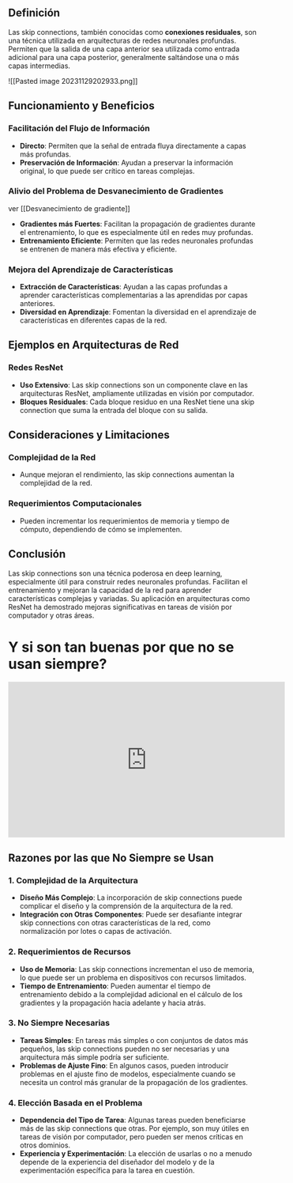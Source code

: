 ## Definición

Las skip connections, también conocidas como **conexiones residuales**, son una técnica utilizada en arquitecturas de redes neuronales profundas. Permiten que la salida de una capa anterior sea utilizada como entrada adicional para una capa posterior, generalmente saltándose una o más capas intermedias.

![[Pasted image 20231129202933.png]]
## Funcionamiento y Beneficios

### Facilitación del Flujo de Información

- **Directo**: Permiten que la señal de entrada fluya directamente a capas más profundas.
- **Preservación de Información**: Ayudan a preservar la información original, lo que puede ser crítico en tareas complejas.

### Alivio del Problema de Desvanecimiento de Gradientes
ver [[Desvanecimiento de gradiente]]
- **Gradientes más Fuertes**: Facilitan la propagación de gradientes durante el entrenamiento, lo que es especialmente útil en redes muy profundas.
- **Entrenamiento Eficiente**: Permiten que las redes neuronales profundas se entrenen de manera más efectiva y eficiente.

### Mejora del Aprendizaje de Características

- **Extracción de Características**: Ayudan a las capas profundas a aprender características complementarias a las aprendidas por capas anteriores.
- **Diversidad en Aprendizaje**: Fomentan la diversidad en el aprendizaje de características en diferentes capas de la red.

## Ejemplos en Arquitecturas de Red

### Redes ResNet

- **Uso Extensivo**: Las skip connections son un componente clave en las arquitecturas ResNet, ampliamente utilizadas en visión por computador.
- **Bloques Residuales**: Cada bloque residuo en una ResNet tiene una skip connection que suma la entrada del bloque con su salida.

## Consideraciones y Limitaciones

### Complejidad de la Red

- Aunque mejoran el rendimiento, las skip connections aumentan la complejidad de la red.

### Requerimientos Computacionales

- Pueden incrementar los requerimientos de memoria y tiempo de cómputo, dependiendo de cómo se implementen.

## Conclusión

Las skip connections son una técnica poderosa en deep learning, especialmente útil para construir redes neuronales profundas. Facilitan el entrenamiento y mejoran la capacidad de la red para aprender características complejas y variadas. Su aplicación en arquitecturas como ResNet ha demostrado mejoras significativas en tareas de visión por computador y otras áreas.

# Y si son tan buenas por que no se usan siempre?

<iframe width="560" height="315" src="https://www.youtube.com/embed/de-Oi1kX7is?si=AzmoFPXE1l_3PUb-" title="YouTube video player" frameborder="0" allow="accelerometer; autoplay; clipboard-write; encrypted-media; gyroscope; picture-in-picture; web-share" allowfullscreen></iframe>

## Razones por las que No Siempre se Usan

### 1. Complejidad de la Arquitectura

- **Diseño Más Complejo**: La incorporación de skip connections puede complicar el diseño y la comprensión de la arquitectura de la red.
- **Integración con Otras Componentes**: Puede ser desafiante integrar skip connections con otras características de la red, como normalización por lotes o capas de activación.

### 2. Requerimientos de Recursos

- **Uso de Memoria**: Las skip connections incrementan el uso de memoria, lo que puede ser un problema en dispositivos con recursos limitados.
- **Tiempo de Entrenamiento**: Pueden aumentar el tiempo de entrenamiento debido a la complejidad adicional en el cálculo de los gradientes y la propagación hacia adelante y hacia atrás.

### 3. No Siempre Necesarias

- **Tareas Simples**: En tareas más simples o con conjuntos de datos más pequeños, las skip connections pueden no ser necesarias y una arquitectura más simple podría ser suficiente.
- **Problemas de Ajuste Fino**: En algunos casos, pueden introducir problemas en el ajuste fino de modelos, especialmente cuando se necesita un control más granular de la propagación de los gradientes.

### 4. Elección Basada en el Problema

- **Dependencia del Tipo de Tarea**: Algunas tareas pueden beneficiarse más de las skip connections que otras. Por ejemplo, son muy útiles en tareas de visión por computador, pero pueden ser menos críticas en otros dominios.
- **Experiencia y Experimentación**: La elección de usarlas o no a menudo depende de la experiencia del diseñador del modelo y de la experimentación específica para la tarea en cuestión.



